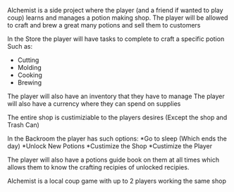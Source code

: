 Alchemist is a side project where the player (and a friend if wanted to play coup) learns and manages a potion making shop.
The player will be allowed to craft and brew a great many potions and sell them to customers

In the Store the player will have tasks to complete to craft a specific potion
Such as:
* Cutting
* Molding
* Cooking
* Brewing

The player will also have an inventory that they have to manage
The player will also have a currency where they can spend on supplies

The entire shop is custimiziable to the players desires (Except the shop and Trash Can)

In the Backroom the player has such options:
*Go to sleep (Which ends the day)
*Unlock New Potions
*Custimize the Shop
*Custimize the Player

The player will also have a potions guide book on them at all times which allows them to know the crafting recipies of unlocked recipies.

Alchemist is a local coup game with up to 2 players working the same shop
